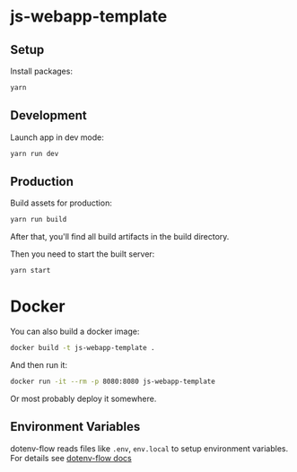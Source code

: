 # js-webapp-template

## Setup

Install packages:

```sh
yarn
```

## Development

Launch app in dev mode:

```sh
yarn run dev
```

## Production

Build assets for production:

```sh
yarn run build
```

After that, you'll find all build artifacts in the build directory.

Then you need to start the built server:

```sh
yarn start
```

# Docker

You can also build a docker image:

```sh
docker build -t js-webapp-template .
```

And then run it:

```sh
docker run -it --rm -p 8080:8080 js-webapp-template
```

Or most probably deploy it somewhere.

## Environment Variables

dotenv-flow reads files like `.env`, `env.local` to setup environment
variables. For details see [dotenv-flow
docs](https://github.com/kerimdzhanov/dotenv-flow)
